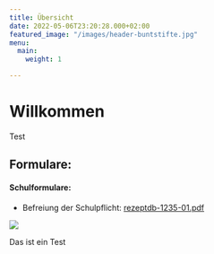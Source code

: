 ```yaml
---
title: Übersicht
date: 2022-05-06T23:20:28.000+02:00
featured_image: "/images/header-buntstifte.jpg"
menu:
  main:
    weight: 1

---
```

# Willkommen

Test

## Formulare:

#### Schulformulare:

* Befreiung der Schulpflicht: [rezeptdb-1235-01.pdf](http://localhost/uploads/rezeptdb6-pdf_id-14389.pdf)

![](/uploads/pexels-jamie-hutt-13759.jpg)

Das ist ein Test